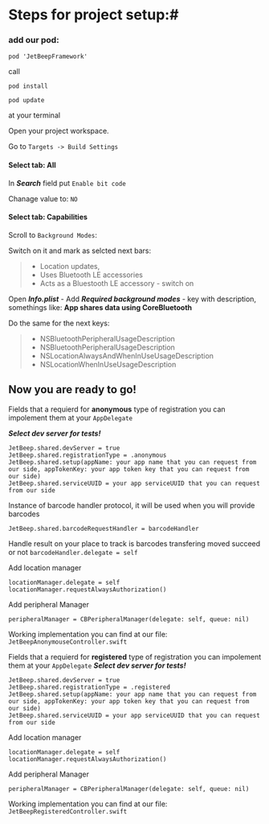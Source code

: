 # Steps for project setup:#
### add our pod: ###

`pod 'JetBeepFramework'`

call 

`pod install`

`pod update` 

at your terminal

Open your project workspace.

Go to `Targets -> Build Settings` 
#### Select tab:  All

In ***Search*** field put `Enable bit code`

Chanage value to: `NO`

#### Select tab:  Capabilities

Scroll to `Background Modes`:

Switch on it and mark as selcted next bars:
>- Location updates,
>- Uses Bluetooth LE accessories
>- Acts as a Bluestooth LE accessory - switch on

Open ***Info.plist*** -
Add ***Required background modes*** - key with description, somethings like: __App shares data using CoreBluetooth__

Do the same for the next keys:
>- NSBluetoothPeripheralUsageDescription
>- NSBluetoothPeripheralUsageDescription 
>- NSLocationAlwaysAndWhenInUseUsageDescription 
>- NSLocationWhenInUseUsageDescription 

## Now you are ready to go! 

Fields that a requierd for __anonymous__ type of registration you can impolement them at your `AppDelegate`

___Select dev server for tests!___

    JetBeep.shared.devServer = true
    JetBeep.shared.registrationType = .anonymous
    JetBeep.shared.setup(appName: your app name that you can request from our side, appTokenKey: your app token key that you can request from our side)
    JetBeep.shared.serviceUUID = your app serviceUUID that you can request from our side

Instance of barcode handler protocol, it will be used when you will provide barcodes

`JetBeep.shared.barcodeRequestHandler = barcodeHandler`

Handle result on your place to track is barcodes transfering moved succeed or not
`barcodeHandler.delegate = self`

Add location manager

`locationManager.delegate = self
locationManager.requestAlwaysAuthorization()`

Add peripheral Manager

`peripheralManager = CBPeripheralManager(delegate: self, queue: nil)`

Working implementation you can find at our file: `JetBeepAnonymouseController.swift`


Fields that a requierd for __registered__ type of registration you can impolement them at your `AppDelegate`
___Select dev server for tests!___

    JetBeep.shared.devServer = true
    JetBeep.shared.registrationType = .registered
    JetBeep.shared.setup(appName: your app name that you can request from our side, appTokenKey: your app token key that you can request from our side)
    JetBeep.shared.serviceUUID = your app serviceUUID that you can request from our side

Add location manager

`locationManager.delegate = self
locationManager.requestAlwaysAuthorization()`

Add peripheral Manager

`peripheralManager = CBPeripheralManager(delegate: self, queue: nil)`

Working implementation you can find at our file: `JetBeepRegisteredController.swift`


